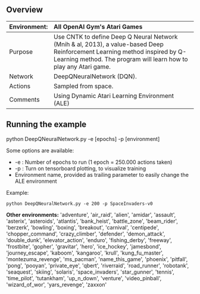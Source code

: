 ## Overview

|Environment:     |All OpenAI Gym's Atari Games
|:---------|:---
|Purpose   |Use CNTK to define Deep Q Neural Network (Mnih & al, 2013), a value-based Deep Reinforcement Learning method inspired by Q-Learning method. The program will learn how to play any Atari game.
|Network   |DeepQNeuralNetwork (DQN).
|Actions  |Sampled from space.
|Comments |Using Dynamic Atari Learning Environment (ALE)

## Running the example

python DeepQNeuralNetwork.py -e [epochs] -p [environment]

Some options are available: 

- -e : Number of epochs to run (1 epoch = 250.000 actions taken)
- -p : Turn on tensorboard plotting, to visualize training
- Environment name, provided as trailing parameter to easily change the ALE environment
 
 Example:
 
 `
 python DeepQNeuralNetwork.py -e 200 -p SpaceInvaders-v0
 `
 
**Other environments:** 'adventure', 'air_raid', 'alien', 'amidar', 'assault', 'asterix', 'asteroids', 'atlantis', 'bank_heist', 'battle_zone', 'beam_rider', 'berzerk', 'bowling', 'boxing', 'breakout', 'carnival', 'centipede', 'chopper_command', 'crazy_climber', 'defender', 'demon_attack', 'double_dunk', 'elevator_action', 'enduro', 'fishing_derby', 'freeway', 'frostbite', 'gopher', 'gravitar', 'hero', 'ice_hockey', 'jamesbond', 'journey_escape', 'kaboom', 'kangaroo', 'krull', 'kung_fu_master', 'montezuma_revenge', 'ms_pacman', 'name_this_game', 'phoenix', 'pitfall', 'pong', 'pooyan', 'private_eye', 'qbert', 'riverraid', 'road_runner', 'robotank', 'seaquest', 'skiing', 'solaris', 'space_invaders', 'star_gunner', 'tennis', 'time_pilot', 'tutankham', 'up_n_down', 'venture', 'video_pinball', 'wizard_of_wor', 'yars_revenge', 'zaxxon'

